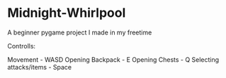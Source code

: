 # Midnight-Whirlpool
A beginner pygame project I made in my freetime


Controlls:

Movement - WASD
Opening Backpack - E
Opening Chests - Q
Selecting attacks/items - Space
